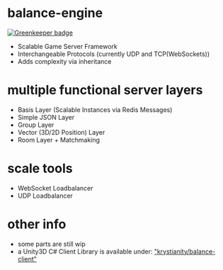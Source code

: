 # balance-engine

[![Greenkeeper badge](https://badges.greenkeeper.io/krystianity/balance-engine.svg)](https://greenkeeper.io/)



- Scalable Game Server Framework
- Interchangeable Protocols (currently UDP and TCP(WebSockets))
- Adds complexity via inheritance

# multiple functional server layers
- Basis Layer (Scalable Instances via Redis Messages)
- Simple JSON Layer
- Group Layer
- Vector (3D/2D Position) Layer
- Room Layer + Matchmaking

# scale tools
- WebSocket Loadbalancer
- UDP Loadbalancer

# other info
-  some parts are still wip
- a Unity3D C# Client Library is available under: ["krystianity/balance-client"](https://github.com/krystianity/balance-client)
